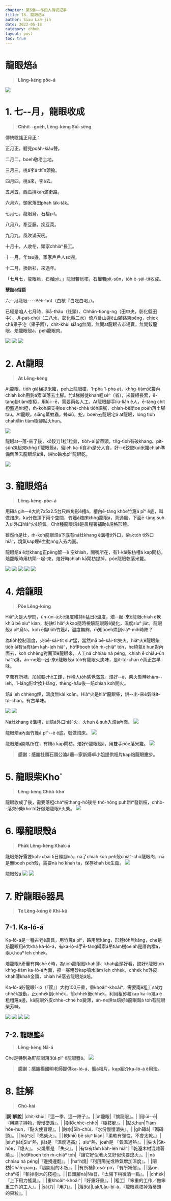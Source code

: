 ```yaml
---
chapter: 第5章——作田人傳統記事
title: 18. 龍眼焙á
author: Siau Lah-jih
date: 2022-05-18
category: chheh
layout: post
toc: true
---
```


# 龍眼焙á
> **Lêng-kéng pōe-á**

![](../too5/24/4龍眼焙仔.jpg)

# 1. 七--月，龍眼收成
> **Chhit--goe̍h, Lêng-kéng Siū-sêng**

傳統唸謠正月正：

正月正，聽見poa̍h-kiáu聲。

二月二，boeh敬老土地。

三月三，桃á李á thīn頭擔。

四月四，桃á來，李á去。

五月五，西瓜排kah滿街路。

六月六，頭家落田phah la̍k-ta̍k。

七月七，龍眼烏，石榴pit。

八月八，牽豆藤，挽豆莢。

九月九，風吹滿天吼。

十月十，人收冬，頭家chhiàⁿ長工。

十一月，年tau邊，家家戶戶人so圓。

十二月，換新衫，來過年。

「七月七，龍眼烏，石榴pit。」龍眼若烏核，石榴若pit-sûn，to̍h ē-sái-tit收成。

**孽詰á俗語**

六--月龍眼----Pe̍h-hu̍t（白核『白吃白喝』）。

已經是咱人七月時，Siā-thâu（社頭）、Chhân-tiong-ng（田中央，彰化縣田中）、Jī-pat-chúi（二八水，彰化縣二水）倚八卦山邊ê山腳路東pêng，chiok chē果子宅（果子園），chit-khùi siāng無閒，無閒at龍眼去市場賣，無閒鉸龍眼、焙龍眼殼á、peh龍眼肉。

![](../too5/24/1培龍眼.jpg)
![](../too5/24/2培龍眼.jpg)
![](../too5/24/2a_at龍眼.jpg)

# 2. At龍眼
> **At Lêng-kéng**

At龍眼，tio̍h giâ梯提米籮，peh上龍眼欉，1-pha 1-pha at，khǹg-tiàm米籮內chiah koh用鉤á索lūi落去土腳。竹á梯搬徙khah輕séⁿ（省），米籮縛長索，ē-tàng掛tiàm樹椏，用lūi--ē，需要兩名人工。At龍眼腳手liú-lia̍h ê人，ē-tàng chit椏盤過hit椏，m̄-koh細支樹oe chhè-chhè tio̍h細膩，chiah-bē斷oe poa̍h落土腳tau。At龍眼，siāng驚蚊蟲，蜂siū，蛇，boeh去龍眼宅á at龍眼，lóng tio̍h chah草in tiàm樹腳點火hun。

![](../too5/24/3挽龍眼.jpg)

龍眼at--落-來了後，kō͘鉸刀1粒1粒鉸，tio̍h-ài留蒂頭，tn̄g-tio̍h有破khang、pit-sûn揀起來khǹg tī龍眼籃á，留leh ka-tī食a̍h是分人食，好--ê鉸鉸kui米籮chiah準備倒落去龍眼焙á烘，烘ho͘蝕水pìⁿ龍眼乾。

![](../too5/24/3a龍眼.jpg)

# 3. 龍眼焙á
> **Lêng-kéng-pōe-á**

用磚á gih一ê大約7x5x2.5台尺四角形ê槽á，槽內ē-tàng khòe竹篾á pīⁿ ê底，叫做焙床，ka分做頂下兩个空間，竹篾á焙床khǹg龍眼á，真通風，下面ē-tàng suh入ùi外口hiâⁿ火ê燒氣。Chit種龍眼焙á是農糧署補助ê規格形體。

雖然m̄是灶，m̄-koh龍眼焙á下底有ná灶khang ê溝槽tī外口，柴火to̍h tī外口hiâⁿ，燒氣kap煙ē主動nǹg入去內面。

龍眼焙á ê灶khang正pêng留一ê 空khiah，開嘴所在，有1-kâi柴枋槽á kap閘枋，焙龍眼時用枋閘--起-來，焙好時chiah kā閘枋提掉，póe龍眼乾落米籮。

![](../too5/24/4龍眼焙仔.jpg)
![](../too5/24/5龍眼焙仔.jpg)
![](../too5/24/5a龍眼培仔.jpg)
![](../too5/24/5b龍眼焙仔.jpg)
![](../too5/24/5c龍眼焙仔.jpg)

# 4. 焙龍眼
> **Pōe Lêng-kéng**

Hiâⁿ火是大學問，ûn-ûn-á火ê燒度維持tī猛日ê溫度，焙--起-來ê龍眼chiah ē軟khiū bē siuⁿ kian，秘訣tī hiâⁿ火kap隨時檢驗龍眼殼ê變化，溫度siuⁿ jia̍t，龍眼殼á pìⁿ烏ta，koh ē傷tio̍h竹篾á，溫度無夠，m̄知boeh烘到siáⁿ-mih時陣？

為tio̍h控制溫度，火bē-sái-tit siuⁿ猛，當然mā bē-sái-tit失火，hiâⁿ火ê龍眼柴tio̍h ài有ta有tâm kah-leh hiâⁿ，hō͘伊boeh to̍h m̄-chiâⁿ to̍h，he燒氣ē hun對內面去，koh chhèng對面頂ê龍眼來，人工ná chhiau ná péng，chiah ē chiâu-ûn haⁿh燒，án-ne焙--出-來ê龍眼殼á to̍h有龍眼火炭味，是it-tó͘-chán ê真正古早味。

辛苦有所補，加減趁chē工錢，作穡人to̍h感覺滿意。焙好--à，柴火暫時khàm--leh，1-láng貯tīⁿ換1-láng，thèng-hāu後一焙chiah koh開火。

焙á leh chhèng煙，溫度無kài koân。Hiâⁿ火是hiâⁿ龍眼柴，烘--出-來ê氣味it-tó͘-chán，有古早味。

![](../too5/24/5d龍眼焙仔.jpg)
![](../too5/24/6龍眼焙仔.jpg)

Ná灶khang ê溝槽，ùi焙á外口hiâⁿ火，火hun ē suh入焙á內面。
![](../too5/24/7龍眼焙仔.jpg)

龍眼焙á內面竹篾á pīⁿ--ē ê底，號做焙床。
![](../too5/24/8焙床.jpg)

龍眼焙á開嘴所在，有槽á kap閘枋。焙好ê龍眼殼á，用雙手póe落米籮。
![](../too5/24/9焙龍眼.jpg)

> **感謝：感謝社頭石頭公湳á蕭--家新婦卓小姐提供相片kap焙龍眼撇步。**

# 5. 龍眼柴Kho͘
> **Lêng-kéng Chhâ-kho͘**

龍眼收成了後，需要落椏cháⁿ枝thang-hō͘後冬 thó͘-hông puh新íⁿ發新枝，chhò--落來ê柴kho͘ tú好做焙龍眼ê火柴。
![](../too5/24/10大柴.jpg)

# 6. 曝龍眼殼á
> **Pha̍k Lêng-kéng Khak-á**

龍眼焙好需要koh-chài tī日頭腳nà，nà了chiah koh peh殼chiâⁿ-chò龍眼肉，nā是無boeh peh殼，需要nà ho͘ khah ta，保存khah bē生菇。
![](../too5/24/11龍眼殼仔.jpg)

龍眼殼á
![](../too5/24/11a龍眼殼仔.jpg)
![](../too5/24/11b龍眼殼仔.jpg)


# 7. 貯龍眼ê器具
> **Té Lêng-kéng ê Khì-kū**

## 7-1. Ka-ló-á

Ka-ló-á是一種古老ê農具，用竹篾á pīⁿ，路用無kāng，形體to̍h無kāng，che是焙龍眼用ê大kha ka-ló-á，有ka-ló-á手ē-tàng縛索á吊tiàm樹oe a̍h是厝內楹á，兩人hōaⁿ leh chhe̍k。

焙龍眼ê產量有夠chē ê時，為tio̍h龍眼殼khah薄、khah金頭好看，鉸好ê龍眼to̍h khǹg-tiàm ka-ló-á內面，摻一寡粗砂kap噴水lām leh chhe̍k，chhe̍k ho͘外皮khah薄khah金頭，chiah hē落去龍眼焙á焙。

Ka-ló-á貯龍眼1-ló（『筐』）大約100斤重，重khoâiⁿ-khoâiⁿ，需要兩ê粗工sái力chhe̍k振動，正chhe̍k倒chhe̍k，前chhe̍k後chhe̍k，利用粗砂粒kap ka-ló篾á ê粗粗篾á邊，kā龍眼外皮chhè-chhè ho͘變薄，án-ne烘ta焙好ê龍眼殼á to̍h有龍眼柴芳味。

![](../too5/24/12茭荖仔手.jpg)
![](../too5/24/13茭荖仔.jpg)
![](../too5/24/13a茭荖仔.jpg)
![](../too5/24/13b茭荖仔.jpg)

## 7-2. 龍眼籃á
> **Lêng-kéng Nâ-á**

Che是特別為貯龍眼落米á pīⁿ ê龍眼籃á。
![](../too5/24/14龍眼籃仔.jpg)

> **感謝：感謝楊國明老師提供ka-ló-á、籃á相片，kap紹介ka-ló-á ê用法。**

# 8. 註解
> **Chù-kái**

|**詞**|**解說**|
|chit-khùi|『這一季，這一陣子』。|
|at龍眼|『摘龍眼』。|
|用lūi--ē|『用繩子縛物，慢慢墮落』。|
|樹椏chhè-chhè|『樹枝脆』。|
|點火hun|Tiám hóe-hun，『點火使冒煙』。|
|蝕水|Si̍h-chúi，『水份慢慢消失』。|
|gih磚á|『砌磚頭』。|
|hiâⁿ火|『燃柴火』。|
|軟khiū bē siuⁿ kian|『柔軟有彈性，不會太乾。』|
|siuⁿ jia̍t|Siuⁿ熱，jia̍t是 『溫度過高』； siuⁿ熱，joa̍h是 『氣溫過熱』。|
|失火|Sit-hóe，『熄火』。 火燒厝是 『失火』。|
|有ta有tâm kah-leh hiâⁿ|『乾溼木材混雜著燒』。|
|hō͘伊boeh to̍h m̄-chiâⁿ to̍h|『讓它好似著火又好似快要熄火』。|
|ná chhiau ná péng|『邊攪邊翻』。|
|haⁿh燒|『利用陽光或熱氣增加溫度』。|
|閘枋|Cha̍h-pang，『隔開用的木板』。|
|有所補|Iú-só͘-pó͘，『有所補償』。|
|落oe cháⁿ枝|『斬掉樹木的枝椏』。|
|日頭腳nà|Nà日，『太陽下稍微晒一點』。|
|chhe̍k|『上下用力搖晃』。|
|重khoâiⁿ-khoâiⁿ|『好重好重』。|
|粗工|『笨重的工作／做笨重工作的工人』。|
|sái力|『用力』。|
|落米á|Lak/Làu-bí-á，『龍眼荔枝掉落蒂頭的果粒』。|
